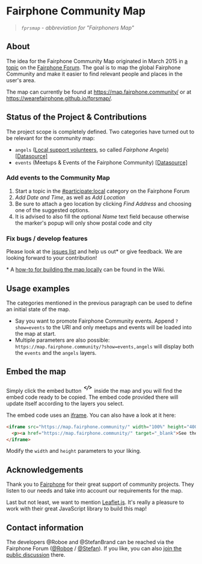 # Fairphone Community Map
>_`fprsmap` - abbreviation for "Fairphoners Map"_

## About
The idea for the Fairphone Community Map originated in March 2015 in [a topic][1] on the [Fairphone Forum][2]. The goal is to map the global Fairphone Community and make it easier to find relevant people and places in the user's area.

The map can currently be found at https://map.fairphone.community/ or at https://wearefairphone.github.io/fprsmap/.

## Status of the Project & Contributions
The project scope is completely defined. Two categories have turned out to be relevant for the community map:

- `angels` ([Local support volunteers][11], so called _Fairphone Angels_) [[Datasource]][17]
- `events` (Meetups & Events of the Fairphone Community) [[Datasource]][15]

### Add events to the Community Map

1. Start a topic in the [#participate:local][category-local] category on the Fairphone Forum
2. _Add Date and Time_, as well as _Add Location_
3. Be sure to attach a geo location by clicking _Find Address_ and choosing one of the suggested options.
4. It is advised to also fill the optional _Name_ text field because otherwise the marker's popup will only show postal code and city

### Fix bugs / develop features
Please look at the [issues list][4] and help us out\* or give feedback. We are looking forward to your contribution!

\* A [how-to for building the map locally][16] can be found in the Wiki.

## Usage examples
The categories mentioned in the previous paragraph can be used to define an initial state of the map.

- Say you want to promote Fairphone Community events. Append `?show=events` to the URI and only meetups and events will be loaded into the map at start.
- Multiple parameters are also possible: `https://map.fairphone.community/?show=events,angels` will display both the `events` and the `angels` layers.

## Embed the map
Simply click the embed button ![embed icon][icon] inside the map and you will find the embed code ready to be copied. The embed code provided there will update itself according to the layers you select.

The embed code uses an [iframe][3]. You can also have a look at it here:

```html
<iframe src="https://map.fairphone.community/" width="100%" height="400" allowfullscreen="true" frameborder="0">
  <p><a href="https://map.fairphone.community/" target="_blank">See the Fairphone Community Map!</a></p>
</iframe>
```
Modify the `width` and `height` parameters to your liking.

## Acknowledgements
Thank you to [Fairphone][5] for their great support of community projects. They listen to our needs and take into account our requirements for the map.

Last but not least, we want to mention [Leaflet.js][7]. It's really a pleasure to work with their great JavaScript library to build this map!

## Contact information
The developers @Roboe and @StefanBrand can be reached via the Fairphone Forum ([@Roboe][forum-roboe] / [@Stefan][forum-stefan]). If you like, you can also [join the public discussion][13] there.


[1]: https://forum.fairphone.com/t/do-you-know-an-open-source-alternative-to-embedded-maps/5088?u=stefan
[2]: https://forum.fairphone.com/
[3]: https://developer.mozilla.org/en-US/docs/Web/HTML/Element/iframe
[4]: https://github.com/WeAreFairphone/fprsmap/issues
[5]: https://fairphone.com
[7]: http://leafletjs.com/
[11]: https://forum.fairphone.com/t/angel-the-fairphone-angels-program-local-support-by-community-members/33058?u=stefan
[13]: https://forum.fairphone.com/t/fairphone-community-map/26553?u=stefan
[15]: https://forum.fairphone.com/agenda
[16]: https://github.com/WeAreFairphone/fprsmap/wiki/How-to-build-the-map-locally
[17]: https://forum.fairphone.com/t/data-source-for-fairphone-angels-program/48676?u=stefan

[category-local]: https://forum.fairphone.com/c/participate/local
[forum-roboe]: https://forum.fairphone.com/u/roboe
[forum-stefan]: https://forum.fairphone.com/u/stefan
[icon]: resources/embed-icon.png
